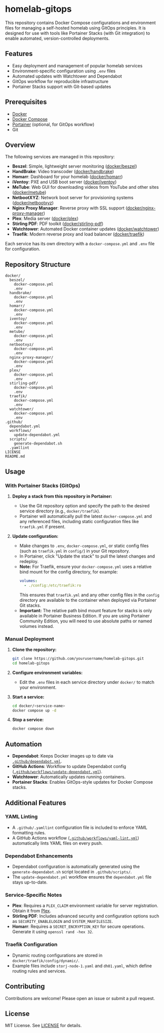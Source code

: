 # homelab-gitops

This repository contains Docker Compose configurations and environment files for managing a self-hosted homelab using GitOps principles. It is designed for use with tools like Portainer Stacks (with Git integration) to enable automated, version-controlled deployments.

## Features

- Easy deployment and management of popular homelab services
- Environment-specific configuration using `.env` files
- Automated updates with Watchtower and Dependabot
- GitOps workflow for reproducible infrastructure
- Portainer Stacks support with Git-based updates

## Prerequisites

- [Docker](https://docs.docker.com/get-docker/)
- [Docker Compose](https://docs.docker.com/compose/)
- [Portainer](https://www.portainer.io/) (optional, for GitOps workflow)
- Git

## Overview

The following services are managed in this repository:

- **Beszel**: Simple, lightweight server monitoring ([docker/beszel](docker/beszel))
- **HandBrake**: Video transcoder ([docker/handbrake](docker/handbrake))
- **Homarr**: Dashboard for your homelab ([docker/homarr](docker/homarr))
- **iVentoy**: PXE and USB boot server ([docker/iventoy](docker/iventoy))
- **MeTube**: Web GUI for downloading videos from YouTube and other sites ([docker/metube](docker/metube))
- **NetbootXYZ**: Network boot server for provisioning systems ([docker/netbootxyz](docker/netbootxyz))
- **Nginx Proxy Manager**: Reverse proxy with SSL support ([docker/nginx-proxy-manager](docker/nginx-proxy-manager))
- **Plex**: Media server ([docker/plex](docker/plex))
- **Stirling PDF**: PDF toolkit ([docker/stirling-pdf](docker/stirling-pdf))
- **Watchtower**: Automated Docker container updates ([docker/watchtower](docker/watchtower))
- **Traefik**: Modern reverse proxy and load balancer ([docker/traefik](docker/traefik))

Each service has its own directory with a `docker-compose.yml` and `.env` file for configuration.

## Repository Structure

```
docker/
  beszel/
    docker-compose.yml
    .env
  handbrake/
    docker-compose.yml
    .env
  homarr/
    docker-compose.yml
    .env
  iventoy/
    docker-compose.yml
    .env
  metube/
    docker-compose.yml
    .env
  netbootxyz/
    docker-compose.yml
    .env
  nginx-proxy-manager/
    docker-compose.yml
    .env
  plex/
    docker-compose.yml
    .env
  stirling-pdf/
    docker-compose.yml
    .env
  traefik/
    docker-compose.yml
    .env
  watchtower/
    docker-compose.yml
    .env
.github/
  dependabot.yml
  workflows/
    update-dependabot.yml
  scripts/
    generate-dependabot.sh
  .yamllint
LICENSE
README.md
```

## Usage

### With Portainer Stacks (GitOps)

1. **Deploy a stack from this repository in Portainer:**
   - Use the Git repository option and specify the path to the desired service directory (e.g., `docker/traefik`).
   - Portainer will automatically pull the latest `docker-compose.yml` and any referenced files, including static configuration files like `traefik.yml` if present.

2. **Update configuration:**
   - Make changes to `.env`, `docker-compose.yml`, or static config files (such as `traefik.yml` in `config/`) in your Git repository.
   - In Portainer, click "Update the stack" to pull the latest changes and redeploy.
   - **Note:** For Traefik, ensure your `docker-compose.yml` uses a relative bind mount for the config directory, for example:
     ```yaml
     volumes:
       - ./config:/etc/traefik:ro
     ```
     This ensures that `traefik.yml` and any other config files in the `config` directory are available to the container when deployed via Portainer Git stacks.
   - **Important:** The relative path bind mount feature for stacks is only available in Portainer Business Edition. If you are using Portainer Community Edition, you will need to use absolute paths or named volumes instead.

### Manual Deployment

1. **Clone the repository:**
   ```sh
   git clone https://github.com/yourusername/homelab-gitops.git
   cd homelab-gitops
   ```

2. **Configure environment variables:**
   - Edit the `.env` files in each service directory under `docker/` to match your environment.

3. **Start a service:**
   ```sh
   cd docker/<service-name>
   docker compose up -d
   ```

4. **Stop a service:**
   ```sh
   docker compose down
   ```

## Automation

- **Dependabot**: Keeps Docker images up to date via [`.github/dependabot.yml`](.github/dependabot.yml).
- **GitHub Actions**: Workflow to update Dependabot config ([`.github/workflows/update-dependabot.yml`](.github/workflows/update-dependabot.yml)).
- **Watchtower**: Automatically updates running containers.
- **Portainer Stacks**: Enables GitOps-style updates for Docker Compose stacks.

## Additional Features

### YAML Linting
- A `.github/.yamllint` configuration file is included to enforce YAML formatting rules.
- A GitHub Actions workflow ([`.github/workflows/yaml-lint.yml`](.github/workflows/yaml-lint.yml)) automatically lints YAML files on every push.

### Dependabot Enhancements
- Dependabot configuration is automatically generated using the `generate-dependabot.sh` script located in `.github/scripts/`.
- The `update-dependabot.yml` workflow ensures the `dependabot.yml` file stays up-to-date.

### Service-Specific Notes
- **Plex**: Requires a `PLEX_CLAIM` environment variable for server registration. Obtain it from [Plex](https://www.plex.tv/claim/).
- **Stirling PDF**: Includes advanced security and configuration options such as `SECURITY_ENABLELOGIN` and `SYSTEM_MAXFILESIZE`.
- **Homarr**: Requires a `SECRET_ENCRYPTION_KEY` for secure operations. Generate it using `openssl rand -hex 32`.

### Traefik Configuration
- Dynamic routing configurations are stored in `docker/traefik/config/dynamic/`.
- Example files include `storj-node-1.yaml` and `dh01.yaml`, which define routing rules and services.

## Contributing

Contributions are welcome! Please open an issue or submit a pull request.

## License

MIT License. See [LICENSE](LICENSE) for details.
